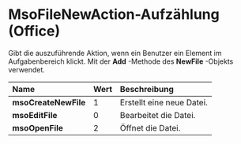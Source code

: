 
# MsoFileNewAction-Aufzählung (Office)

Gibt die auszuführende Aktion, wenn ein Benutzer ein Element im Aufgabenbereich klickt. Mit der  **Add** -Methode des **NewFile** -Objekts verwendet.



|**Name**|**Wert**|**Beschreibung**|
|:-----|:-----|:-----|
|**msoCreateNewFile**|1|Erstellt eine neue Datei.|
|**msoEditFile**|0|Bearbeitet die Datei.|
|**msoOpenFile**|2|Öffnet die Datei.|
